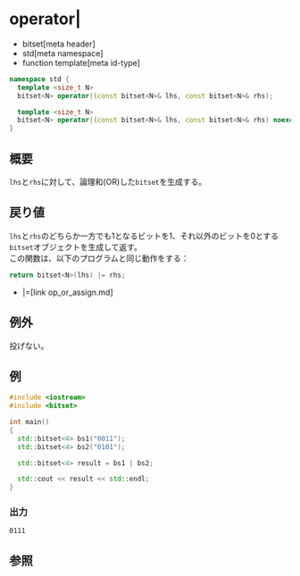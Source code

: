# operator|
* bitset[meta header]
* std[meta namespace]
* function template[meta id-type]

```cpp
namespace std {
  template <size_t N>
  bitset<N> operator|(const bitset<N>& lhs, const bitset<N>& rhs);          // C++03

  template <size_t N>
  bitset<N> operator|(const bitset<N>& lhs, const bitset<N>& rhs) noexcept; // C++11
}
```

## 概要
`lhs`と`rhs`に対して、論理和(OR)した`bitset`を生成する。


## 戻り値
`lhs`と`rhs`のどちらか一方でも1となるビットを1、それ以外のビットを0とする`bitset`オブジェクトを生成して返す。  
この関数は、以下のプログラムと同じ動作をする：

```cpp
return bitset<N>(lhs) |= rhs;
```
* |=[link op_or_assign.md]


## 例外
投げない。


## 例
```cpp example
#include <iostream>
#include <bitset>

int main()
{
  std::bitset<4> bs1("0011");
  std::bitset<4> bs2("0101");

  std::bitset<4> result = bs1 | bs2;

  std::cout << result << std::endl;
}
```

### 出力
```
0111
```


## 参照

